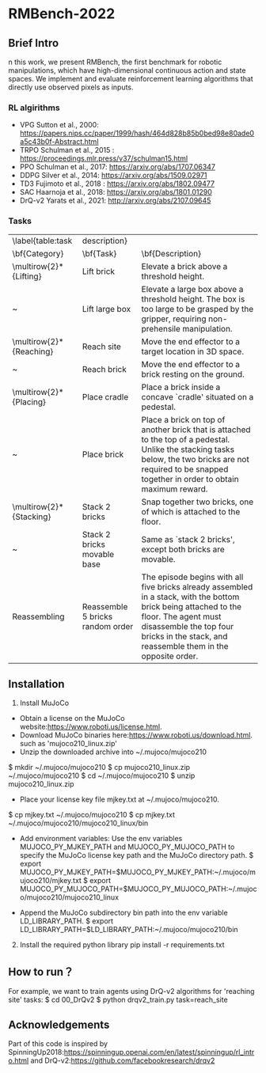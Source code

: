 # RMBench-2022


## Brief Intro

n this work, we present RMBench, the first benchmark for robotic manipulations, which have high-dimensional continuous action and state spaces. We implement and evaluate reinforcement learning algorithms that directly use observed pixels as inputs.

### RL algirithms

- VPG Sutton et al., 2000:  https://papers.nips.cc/paper/1999/hash/464d828b85b0bed98e80ade0a5c43b0f-Abstract.html
- TRPO Schulman et al., 2015 : https://proceedings.mlr.press/v37/schulman15.html
- PPO Schulman et al., 2017: https://arxiv.org/abs/1707.06347
- DDPG Silver et al., 2014: https://arxiv.org/abs/1509.02971
- TD3 Fujimoto et al., 2018 : https://arxiv.org/abs/1802.09477
- SAC Haarnoja et al., 2018: https://arxiv.org/abs/1801.01290
- DrQ-v2 Yarats et al., 2021: http://arxiv.org/abs/2107.09645

### Tasks

<table>
    <tr>
        <td>\label{table:task</td>
        <td>description}</td>
    </tr>
    <tr>
        <td>\bf{Category}</td>
        <td>\bf{Task}</td>
        <td>\bf{Description}</td>
    </tr>
    <tr>
        <td>\multirow{2}*{Lifting}</td>
        <td>Lift brick</td>
        <td>Elevate a brick above a threshold height.</td>
    </tr>
    <tr>
        <td>~</td>
        <td>Lift large box</td>
        <td>Elevate a large box above a threshold height. The box is too large to be grasped by the gripper, requiring non-prehensile manipulation.</td>
    </tr>
    <tr>
        <td>\multirow{2}*{Reaching}</td>
        <td>Reach site</td>
        <td>Move the end effector to a target location in 3D space.</td>
    </tr>
    <tr>
        <td>~</td>
        <td>Reach brick</td>
        <td>Move the end effector to a brick resting on the ground.</td>
    </tr>
    <tr>
        <td>\multirow{2}*{Placing}</td>
        <td>Place cradle</td>
        <td>Place a brick inside a concave `cradle' situated on a pedestal.</td>
    </tr>
    <tr>
        <td>~</td>
        <td>Place brick</td>
        <td>Place a brick on top of another brick that is attached to the top of a pedestal. Unlike the stacking tasks below, the two bricks are not required to be snapped together in order to obtain maximum reward.</td>
    </tr>
    <tr>
        <td>\multirow{2}*{Stacking}</td>
        <td>Stack 2 bricks</td>
        <td>Snap together two bricks, one of which is attached to the floor.</td>
    </tr>
    <tr>
        <td>~</td>
        <td>Stack 2 bricks movable base</td>
        <td>Same as `stack 2 bricks', except both bricks are movable.</td>
    </tr>
    <tr>
        <td>Reassembling</td>
        <td>Reassemble 5 bricks random order</td>
        <td>The episode begins with all five bricks already assembled in a stack, with the bottom brick being attached to the floor. The agent must disassemble the top four bricks in the stack, and reassemble them in the opposite order.</td>
    </tr>
</table>





## Installation

1. Install MuJoCo 
- Obtain a license on the MuJoCo website:https://www.roboti.us/license.html.
- Download MuJoCo binaries here:https://www.roboti.us/download.html. such as 'mujoco210\_linux.zip'
- Unzip the downloaded archive into ~/.mujoco/mujoco210 

$ mkdir ~/.mujoco/mujoco210
$ cp mujoco210\_linux.zip ~/.mujoco/mujoco210 
$ cd ~/.mujoco/mujoco210 
$ unzip mujoco210\_linux.zip

- Place your license key file mjkey.txt at ~/.mujoco/mujoco210.

$ cp mjkey.txt ~/.mujoco/mujoco210 
$ cp mjkey.txt ~/.mujoco/mujoco210/mujoco210_linux/bin

- Add environment variables: Use the env variables MUJOCO\_PY\_MJKEY\_PATH and MUJOCO\_PY\_MUJOCO\_PATH to specify the MuJoCo license key path and the MuJoCo directory path. 
$ export MUJOCO\_PY\_MJKEY\_PATH=$MUJOCO\_PY\_MJKEY\_PATH:~/.mujoco/mujoco210/mjkey.txt
$ export MUJOCO\_PY\_MUJOCO\_PATH=$MUJOCO\_PY\_MUJOCO\_PATH:~/.mujoco/mujoco210/mujoco210\_linux

- Append the MuJoCo subdirectory bin path into the env variable LD\_LIBRARY\_PATH.
$ export LD\_LIBRARY\_PATH=$LD\_LIBRARY\_PATH:~/.mujoco/mujoco210/bin 

2. Install the required python library
pip install -r requirements.txt

## How to run？

For example, we want to train agents using DrQ-v2 algorithms for 'reaching site' tasks:
$ cd 00\_DrQv2
$ python drqv2_train.py task=reach_site

## Acknowledgements

Part of this code is inspired by SpinningUp2018:https://spinningup.openai.com/en/latest/spinningup/rl_intro.html and DrQ-v2:https://github.com/facebookresearch/drqv2


